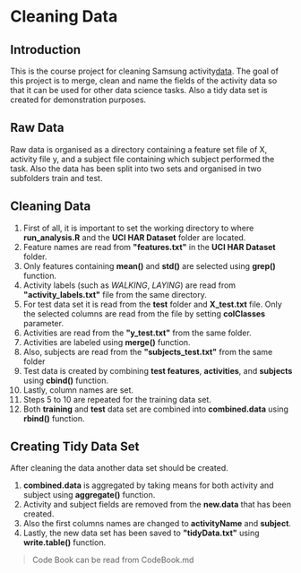 # Cleaning Data 

## Introduction

This is the course project for cleaning Samsung activity[data](http://archive.ics.uci.edu/ml/datasets/Human+Activity+Recognition+Using+Smartphones). The goal of this project is to merge, clean and name the fields of the activity data so that it can be used for other data science tasks. Also a tidy data set is created for demonstration purposes.

## Raw Data

Raw data is organised as a directory containing a feature set file of X, activity file y, and a subject file containing which subject performed the task. Also the data has been split into two sets and organised in two subfolders train and test. 

## Cleaning Data

1. First of all, it is important to set the working directory to where **run_analysis.R** and the **UCI HAR Dataset** folder are located. 
2. Feature names are read from **"features.txt"** in the **UCI HAR Dataset** folder.
3. Only features containing **mean()** and **std()** are selected using **grep()** function.
4. Activity labels (such as *WALKING*, *LAYING*) are read from **"activity_labels.txt"** file from the same directory. 
5. For test data set it is read from the **test** folder and **X_test.txt** file. Only the selected columns are read from the file by setting **colClasses** parameter.
6. Activities are read from the **"y_test.txt"** from the same folder.
7. Activities are labeled using **merge()** function.
8. Also, subjects are read from the **"subjects_test.txt"** from the same folder
9. Test data is created by combining **test features**, **activities**, and **subjects** using **cbind()** function.
10. Lastly, column names are set.
11. Steps 5 to 10 are repeated for the training data set.
12. Both **training** and **test** data set are combined into **combined.data** using **rbind()** function.

## Creating Tidy Data Set

After cleaning the data another data set should be created.

1. **combined.data** is aggregated by taking means for both activity and subject using **aggregate()** function.
2. Activity and subject fields are removed from the **new.data** that has been created.
3. Also the first columns names are changed to **activityName** and **subject**.
4. Lastly, the new data set has been saved to **"tidyData.txt"** using **write.table()** function.

> Code Book can be read from CodeBook.md